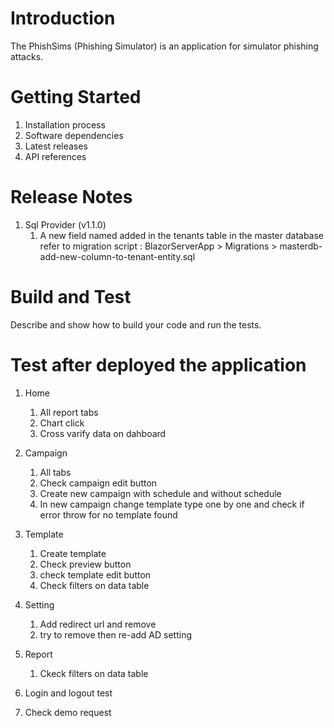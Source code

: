 # Introduction 
The PhishSims (Phishing Simulator) is an application for simulator phishing attacks.

# Getting Started

1.	Installation process
2.	Software dependencies
3.	Latest releases
4.	API references

# Release Notes

1. Sql Provider (v1.1.0)
	1. A new field named  added in the tenants table in the master database refer to migration script : 
		BlazorServerApp > Migrations > masterdb-add-new-column-to-tenant-entity.sql

# Build and Test
Describe and show how to build your code and run the tests. 

# Test after deployed the application    
1. Home
	1. All report tabs 
	2. Chart click
	3. Cross varify data on dahboard

2. Campaign
	1. All tabs 
	2. Check campaign edit button
 	3. Create new campaign with schedule and without schedule
	4. In new campaign change template type one by one and check if error throw for no template found

3. Template
	1. Create template 
	2. Check preview button
	3. check template edit button
	4. Check filters on data table

4. Setting
	1. Add redirect url and remove
	2. try to remove then re-add AD setting
	
5. Report
	1. Ckeck filters on data table
	
6. Login and logout test
7. Check demo request 
